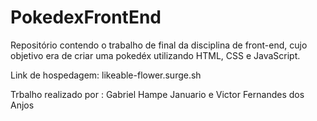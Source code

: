 # PokedexFrontEnd


Repositório contendo o trabalho de final da disciplina de front-end, cujo objetivo era de criar uma pokedéx utilizando HTML, CSS e JavaScript.

Link de hospedagem: likeable-flower.surge.sh

Trbalho realizado por : Gabriel Hampe Januario e Victor Fernandes dos Anjos
